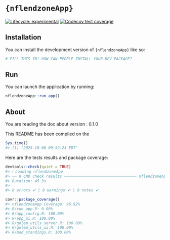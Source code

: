 <!-- README.md is generated from README.Rmd. Please edit that file -->

# `{nflendzoneApp}`

<!-- badges: start -->

[![Lifecycle: experimental](https://img.shields.io/badge/lifecycle-experimental-orange.svg)](https://lifecycle.r-lib.org/articles/stages.html#experimental) [![Codecov test coverage](https://codecov.io/gh/TylerPollard410/nflendzoneApp/graph/badge.svg)](https://app.codecov.io/gh/TylerPollard410/nflendzoneApp)

<!-- badges: end -->

## Installation

You can install the development version of `{nflendzoneApp}` like so:

``` r
# FILL THIS IN! HOW CAN PEOPLE INSTALL YOUR DEV PACKAGE?
```

## Run

You can launch the application by running:

``` r
nflendzoneApp::run_app()
```

## About

You are reading the doc about version : 0.1.0

This README has been compiled on the

``` r
Sys.time()
#> [1] "2025-10-06 09:52:23 EDT"
```

Here are the tests results and package coverage:

``` r
devtools::check(quiet = TRUE)
#> ℹ Loading nflendzoneApp
#> ── R CMD check results ──────────────────────────────── nflendzoneApp 0.1.0 ────
#> Duration: 45.3s
#> 
#> 0 errors ✔ | 0 warnings ✔ | 0 notes ✔
```

``` r
covr::package_coverage()
#> nflendzoneApp Coverage: 96.92%
#> R/run_app.R: 0.00%
#> R/app_config.R: 100.00%
#> R/app_ui.R: 100.00%
#> R/golem_utils_server.R: 100.00%
#> R/golem_utils_ui.R: 100.00%
#> R/mod_standings.R: 100.00%
```